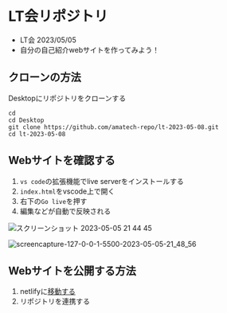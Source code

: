 # LT会リポジトリ
- LT会 2023/05/05
- 自分の自己紹介webサイトを作ってみよう！

## クローンの方法
Desktopにリポジトリをクローンする
```
cd 
cd Desktop 
git clone https://github.com/amatech-repo/lt-2023-05-08.git
cd lt-2023-05-08
```

## Webサイトを確認する
1. `vs code`の拡張機能でlive serverをインストールする
2. `index.html`をvscode上で開く
4. 右下の`Go live`を押す
5. 編集などが自動で反映される

![スクリーンショット 2023-05-05 21 44 45](https://user-images.githubusercontent.com/67742985/236460892-a6bfab37-45a4-4f92-962e-f8aa6e3aa71e.png)

![screencapture-127-0-0-1-5500-2023-05-05-21_48_56](https://user-images.githubusercontent.com/67742985/236461877-6bad71e9-9d44-4085-9f7a-78a46a8e9a54.png)

## Webサイトを公開する方法
1. netlifyに[移動する](https://app.netlify.com/teams/yk-mt12/overview)
2. リポジトリを連携する
